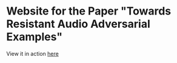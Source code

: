# Website for the Paper "Towards Resistant Audio Adversarial Examples"

View it in action [here](https://tom-doerr.github.io/website_towards_resistant_audio_adversarial_examples/)


